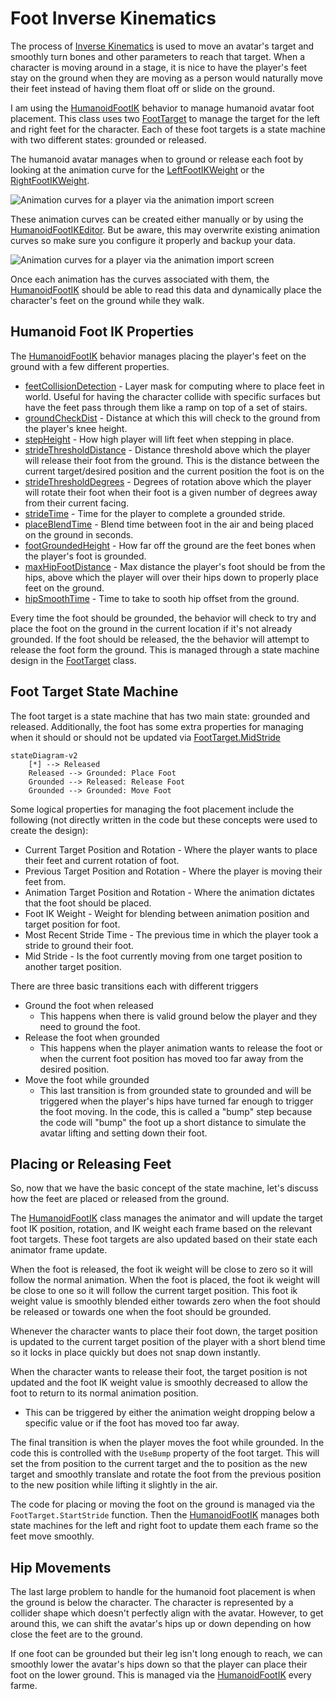 # Foot Inverse Kinematics

The process of [Inverse Kinematics](https://docs.unity3d.com/Manual/InverseKinematics.html)
is used to move an avatar's target and smoothly turn bones and other
parameters to reach that target. When a character is moving around in a
stage, it is nice to have the player's feet stay on the ground when they
are moving as a person would naturally move their feet instead
of having them float off or slide on the ground.

I am using the [HumanoidFootIK](xref:nickmaltbie.OpenKCC.Animation.HumanoidFootIK)
behavior to manage humanoid avatar foot placement. This class uses
two [FootTarget](xref:nickmaltbie.OpenKCC.Animation.FootTarget) to manage
the target for the left and right feet for the character.
Each of these foot targets is a state machine with two different states: grounded
or released.

The humanoid avatar manages when to ground or release each foot by looking
at the animation curve for the
[LeftFootIKWeight](xref:nickmaltbie.OpenKCC.Animation.FootTarget.LeftFootIKWeight)
or the [RightFootIKWeight](xref:nickmaltbie.OpenKCC.Animation.FootTarget.RightFootIKWeight).

![Animation curves for a player via the animation import screen](../../resources/footik/Animation-Curves.png)

These animation curves can be created either manually or by using the
[HumanoidFootIKEditor](xref:nickmaltbie.OpenKCC.Editor.HumanoidFootIKEditor).
But be aware, this may overwrite existing animation curves so make sure you
configure it properly and backup your data.

![Animation curves for a player via the animation import screen](../../resources/footik/Bake-Animation-Curves.png)

Once each animation has the curves associated with them, the [HumanoidFootIK](xref:nickmaltbie.OpenKCC.Animation.HumanoidFootIK)
should be able to read this data and dynamically place the character's feet
on the ground while they walk.

## Humanoid Foot IK Properties

The [HumanoidFootIK](xref:nickmaltbie.OpenKCC.Animation.HumanoidFootIK) behavior
manages placing the player's feet on the ground with a few different properties.

* [feetCollisionDetection](xref:nickmaltbie.OpenKCC.Animation.HumanoidFootIK.feetCollisionDetection)
    \- Layer mask for computing where to place feet in world. Useful for having the
    character collide with specific surfaces but have the feet pass through
    them like a ramp on top of a set of stairs.
* [groundCheckDist](xref:nickmaltbie.OpenKCC.Animation.HumanoidFootIK.groundCheckDist)
    \- Distance at which this will check to the ground from the player's knee height.
* [stepHeight](xref:nickmaltbie.OpenKCC.Animation.HumanoidFootIK.stepHeight)
    \- How high player will lift feet when stepping in place.
* [strideThresholdDistance](xref:nickmaltbie.OpenKCC.Animation.HumanoidFootIK.strideThresholdDistance)
    \- Distance threshold above which the player will release
    their foot from the ground. This is the distance between the current
    target/desired position and the current position the foot is on the
* [strideThresholdDegrees](xref:nickmaltbie.OpenKCC.Animation.HumanoidFootIK.strideThresholdDegrees)
    \- Degrees of rotation above which the player will rotate their foot
    when their foot is a given number of degrees away from their
    current facing.
* [strideTime](xref:nickmaltbie.OpenKCC.Animation.HumanoidFootIK.strideTime)
    \- Time for the player to complete a grounded stride.
* [placeBlendTime](xref:nickmaltbie.OpenKCC.Animation.HumanoidFootIK.placeBlendTime)
    \- Blend time between foot in the air and being placed on the ground
    in seconds.
* [footGroundedHeight](xref:nickmaltbie.OpenKCC.Animation.HumanoidFootIK.footGroundedHeight)
    \- How far off the ground are the feet bones when the player's foot
    is grounded.
* [maxHipFootDistance](xref:nickmaltbie.OpenKCC.Animation.HumanoidFootIK.maxHipFootDistance)
    \- Max distance the player's foot should be from the hips, above
    which the player will over their hips down to properly place
    feet on the ground.
* [hipSmoothTime](xref:nickmaltbie.OpenKCC.Animation.HumanoidFootIK.hipSmoothTime)
    \- Time to take to sooth hip offset from the ground.

Every time the foot should be grounded, the behavior will check
to try and place the foot on the ground in the current location if it's
not already grounded. If the foot should be released, the the behavior
will attempt to release the foot form the ground. This is managed
through a state machine design in the [FootTarget](xref:nickmaltbie.OpenKCC.Animation.FootTarget)
class.

## Foot Target State Machine

The foot target is a state machine that has two main state: grounded and released.
Additionally, the foot has some extra properties for managing when it
should or should not be updated via [FootTarget.MidStride](xref:nickmaltbie.OpenKCC.Animation.FootTarget.MidStride)

```mermaid
stateDiagram-v2
    [*] --> Released
    Released --> Grounded: Place Foot
    Grounded --> Released: Release Foot
    Grounded --> Grounded: Move Foot
```

Some logical properties for managing the foot placement include the
following (not directly written in the code but these concepts
were used to create the design):

* Current Target Position and Rotation - Where the player wants to place
    their feet and current rotation of foot.
* Previous Target Position and Rotation - Where the player is moving
    their feet from.
* Animation Target Position and Rotation - Where the animation dictates
    that the foot should be placed.
* Foot IK Weight - Weight for blending between animation position
    and target position for foot.
* Most Recent Stride Time - The previous time in which the
    player took a stride to ground their foot.
* Mid Stride - Is the foot currently moving from one target position to
    another target position.

There are three basic transitions each with different triggers

* Ground the foot when released
    * This happens when there is valid ground below the player
    and they need to ground the foot.
* Release the foot when grounded
    * This happens when the player animation wants to release
    the foot or when the current foot position has moved too
    far away from the desired position.
* Move the foot while grounded
    * This last transition is from grounded state to grounded
    and will be triggered when the player's hips have turned
    far enough to trigger the foot moving. In the code, this
    is called a "bump" step because the code will "bump" the
    foot up a short distance to simulate the avatar lifting and
    setting down their foot.

## Placing or Releasing Feet

So, now that we have the basic concept of the state machine, let's
discuss how the feet are placed or released from the ground.

The [HumanoidFootIK](xref:nickmaltbie.OpenKCC.Animation.HumanoidFootIK)
class manages the animator and will
update the target foot IK position, rotation, and IK weight
each frame based on the relevant foot targets.
These foot targets are also updated based on their state each
animator frame update.

When the foot is released, the foot ik weight will be close to
zero so it will follow the normal animation. When the foot
is placed, the foot ik weight will be close to one so it will follow
the current target position. This foot ik weight value is smoothly
blended either towards zero when the foot should be released
or towards one when the foot should be grounded.

Whenever the character wants to place their foot down, the
target position is updated to the current target position of the player
with a short blend time so it locks in place quickly but does
not snap down instantly.

When the character wants to release their foot, the
target position is not updated and the foot IK weight value is
smoothly decreased to allow the foot to return to its normal
animation position.

* This can be triggered by either the animation weight dropping
    below a specific value or if the foot has moved too far away.

The final transition is when the player moves the foot
while grounded. In the code this is controlled with the `UseBump`
property of the foot target. This will set the from position
to the current target and the to position as the new target and
smoothly translate and rotate the foot from the previous position
to the new position while lifting it slightly in the air.

The code for placing or moving the foot on the ground is managed
via the `FootTarget.StartStride` function. Then the
[HumanoidFootIK](xref:nickmaltbie.OpenKCC.Animation.HumanoidFootIK)
manages both state machines for the left and right foot to update
them each frame so the feet move smoothly.

## Hip Movements

The last large problem to handle for the humanoid foot placement
is when the ground is below the character. The character is represented
by a collider shape which doesn't perfectly align with the avatar.
However, to get around this, we can shift the avatar's hips
up or down depending on how close the feet are to the ground.

If one foot can be grounded but their leg isn't long enough to
reach, we can smoothly lower the avatar's hips down so that the player
can place their foot on the lower ground.
This is managed via the
[HumanoidFootIK](xref:nickmaltbie.OpenKCC.Animation.HumanoidFootIK)
every farme.
